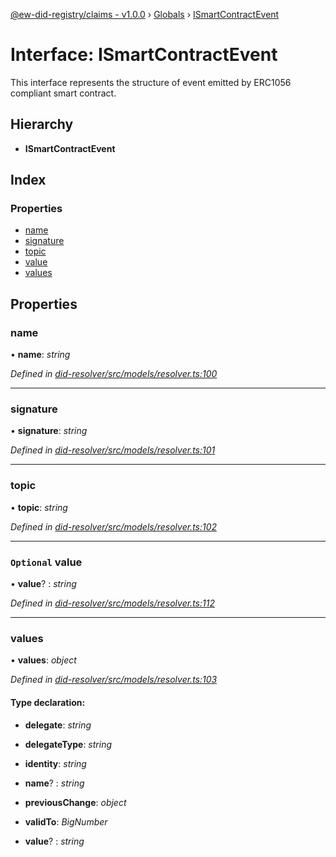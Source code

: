 [@ew-did-registry/claims - v1.0.0](../README.md) › [Globals](../globals.md) › [ISmartContractEvent](ismartcontractevent.md)

# Interface: ISmartContractEvent

This interface represents the structure of event emitted by ERC1056 compliant smart contract.

## Hierarchy

* **ISmartContractEvent**

## Index

### Properties

* [name](ismartcontractevent.md#name)
* [signature](ismartcontractevent.md#signature)
* [topic](ismartcontractevent.md#topic)
* [value](ismartcontractevent.md#optional-value)
* [values](ismartcontractevent.md#values)

## Properties

###  name

• **name**: *string*

*Defined in [did-resolver/src/models/resolver.ts:100](https://github.com/energywebfoundation/ew-did-registry/blob/bf1f4a6/packages/did-resolver/src/models/resolver.ts#L100)*

___

###  signature

• **signature**: *string*

*Defined in [did-resolver/src/models/resolver.ts:101](https://github.com/energywebfoundation/ew-did-registry/blob/bf1f4a6/packages/did-resolver/src/models/resolver.ts#L101)*

___

###  topic

• **topic**: *string*

*Defined in [did-resolver/src/models/resolver.ts:102](https://github.com/energywebfoundation/ew-did-registry/blob/bf1f4a6/packages/did-resolver/src/models/resolver.ts#L102)*

___

### `Optional` value

• **value**? : *string*

*Defined in [did-resolver/src/models/resolver.ts:112](https://github.com/energywebfoundation/ew-did-registry/blob/bf1f4a6/packages/did-resolver/src/models/resolver.ts#L112)*

___

###  values

• **values**: *object*

*Defined in [did-resolver/src/models/resolver.ts:103](https://github.com/energywebfoundation/ew-did-registry/blob/bf1f4a6/packages/did-resolver/src/models/resolver.ts#L103)*

#### Type declaration:

* **delegate**: *string*

* **delegateType**: *string*

* **identity**: *string*

* **name**? : *string*

* **previousChange**: *object*

* **validTo**: *BigNumber*

* **value**? : *string*
